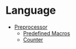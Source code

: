 # Language
- [Preprocessor](Preprocessor/README.md)
  - [Predefined Macros](Preprocessor/Predefined%20Macros.md)
  - [Counter](Preprocessor/Counter.md)